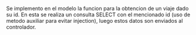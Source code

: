 Se implemento en el modelo la funcion para la obtencion de un viaje dado su id. En esta se realiza un consulta SELECT con el mencionado id (uso de metodo auxiliar para evitar injection), luego estos datos son enviados al controlador.